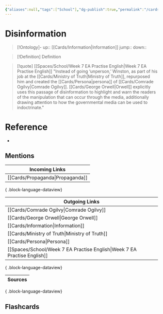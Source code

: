 ```yaml
---
{"aliases":null,"tags":["School"],"dg-publish":true,"permalink":"/cards/disinformation/","dgPassFrontmatter":true}
---
```


# Disinformation

> [!Ontology]-
> up:: [[Cards/Information\|Information]]
> jump::
> down:: 

> [!Definition] Definition

> [!quote] [[Spaces/School/Week 7 EA Practise English\|Week 7 EA Practise English]]
> "Instead of going ‘unperson,’ Winston, as part of his job at the [[Cards/Ministry of Truth\|Ministry of Truth]], repurposed him and created the [[Cards/Persona\|persona]] of [[Cards/Comrade Ogilvy\|Comrade Ogilvy]]. [[Cards/George Orwell\|Orwell]] explicitly uses this passage of disinformation to highlight and warn the readers of the manipulation that can occur through the media, additionally drawing attention to how the governmental media can be used to indoctrinate."

# Reference

- 

## Mentions

| Incoming Links                      |
| ----------------------------------- |
| [[Cards/Propaganda\|Propaganda]] |

{ .block-language-dataview}

| Outgoing Links                                                              |
| --------------------------------------------------------------------------- |
| [[Cards/Comrade Ogilvy\|Comrade Ogilvy]]                                 |
| [[Cards/George Orwell\|George Orwell]]                                   |
| [[Cards/Information\|Information]]                                       |
| [[Cards/Ministry of Truth\|Ministry of Truth]]                           |
| [[Cards/Persona\|Persona]]                                               |
| [[Spaces/School/Week 7 EA Practise English\|Week 7 EA Practise English]] |

{ .block-language-dataview}

| Sources |
| ------- |

{ .block-language-dataview}

## Flashcards
